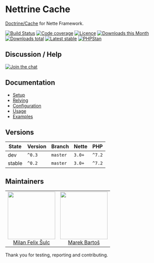 # Nettrine Cache

[Doctrine/Cache](https://www.doctrine-project.org/projects/cache.html) for Nette Framework.

[![Build Status](https://img.shields.io/travis/nettrine/cache.svg?style=flat-square)](https://travis-ci.org/nettrine/cache)
[![Code coverage](https://img.shields.io/coveralls/nettrine/cache.svg?style=flat-square)](https://coveralls.io/r/nettrine/cache)
[![Licence](https://img.shields.io/packagist/l/nettrine/cache.svg?style=flat-square)](https://packagist.org/packages/nettrine/cache)
[![Downloads this Month](https://img.shields.io/packagist/dm/nettrine/cache.svg?style=flat-square)](https://packagist.org/packages/nettrine/cache)
[![Downloads total](https://img.shields.io/packagist/dt/nettrine/cache.svg?style=flat-square)](https://packagist.org/packages/nettrine/cache)
[![Latest stable](https://img.shields.io/packagist/v/nettrine/cache.svg?style=flat-square)](https://packagist.org/packages/nettrine/cache)
[![PHPStan](https://img.shields.io/badge/PHPStan-enabled-brightgreen.svg?style=flat-square)](https://github.com/phpstan/phpstan)

## Discussion / Help

[![Join the chat](https://img.shields.io/gitter/room/nettrine/nettrine.svg?style=flat-square)](https://gitter.im/nettrine/nettrine)

## Documentation

- [Setup](.docs/README.md#setup)
- [Relying](.docs/README.md#relying)
- [Configuration](.docs/README.md#configuration)
- [Usage](.docs/README.md#usage)
- [Examples](.docs/README.md#examples)

## Versions

| State  | Version | Branch   | Nette  | PHP    |
|--------|---------|----------|--------|--------|
| dev    | `^0.3`  | `master` | `3.0+` | `^7.2` |
| stable | `^0.2`  | `master` | `3.0+` | `^7.2` |

## Maintainers

<table>
  <tbody>
    <tr>
      <td align="center">
        <a href="https://github.com/f3l1x">
            <img width="150" height="150" src="https://avatars2.githubusercontent.com/u/538058?v=3&s=150">
        </a>
        </br>
        <a href="https://github.com/f3l1x">Milan Felix Šulc</a>
      </td>
      <td align="center">
        <a href="https://github.com/mabar">
            <img width="150" height="150" src="https://avatars0.githubusercontent.com/u/20974277?s=150&v=4">
        </a>
        </br>
        <a href="https://github.com/mabar">Marek Bartoš</a>
      </td>
    </tr>
  </tbody>
</table>

Thank you for testing, reporting and contributing.
